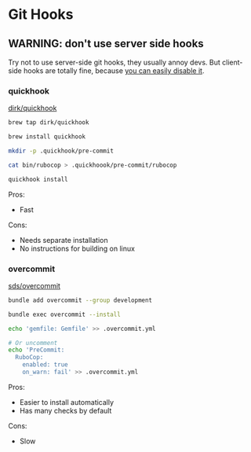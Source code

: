 # Git Hooks

## WARNING: don't use server side hooks

Try not to use server-side git hooks, they usually annoy devs. But client-side
hooks are totally fine, because
[you can easily disable it](https://git-scm.com/docs/git-commit#Documentation/git-commit.txt---no-verify).

### quickhook

[dirk/quickhook](https://github.com/dirk/quickhook)
```bash
brew tap dirk/quickhook

brew install quickhook

mkdir -p .quickhook/pre-commit

cat bin/rubocop > .quickhoook/pre-commit/rubocop

quickhook install
```

Pros:
+ Fast

Cons:
- Needs separate installation
- No instructions for building on linux

### overcommit
[sds/overcommit](https://github.com/sds/overcommit)
```bash
bundle add overcommit --group development

bundle exec overcommit --install

echo 'gemfile: Gemfile' >> .overcommit.yml

# Or uncomment
echo 'PreCommit:
  RuboCop:
    enabled: true
    on_warn: fail' >> .overcommit.yml
```

Pros:
+ Easier to install automatically
+ Has many checks by default

Cons:
- Slow
